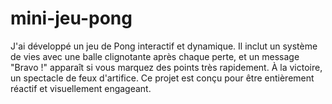 # mini-jeu-pong
J'ai développé un jeu de Pong interactif et dynamique. Il inclut un système de vies avec une balle clignotante après chaque perte, et un message "Bravo !" apparaît si vous marquez des points très rapidement. À la victoire, un spectacle de feux d'artifice. Ce projet est conçu pour être entièrement réactif et visuellement engageant.
